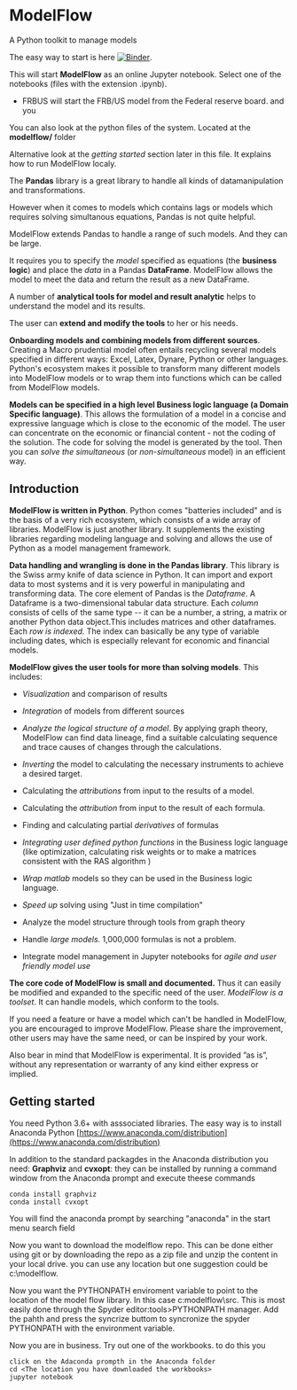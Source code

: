 # ModelFlow
A Python toolkit to manage models

The easy way to start is here [![Binder](https://mybinder.org/badge_logo.svg)](https://mybinder.org/v2/gh/IbHansen/modelflow/master). 

This will start **ModelFlow** as an online Jupyter notebook. Select one of the notebooks (files with the extension .ipynb). 

 - FRBUS  will start the FRB/US model from the Federal reserve board. and you 

You can also look at the python files of the system. Located at the **modelflow/** folder

Alternative look at the *getting started* section later in this file. It explains how to run ModelFlow localy. 

The **Pandas** library is a great library to handle all kinds of datamanipulation and transformations. 

However when it comes to models which contains lags or models which requires solving simultanous equations, Pandas is not quite helpful. 

ModelFlow extends Pandas to handle a range of such models. And they can be large.  

It requires you to specify the *model* specified as equations (the **business logic**) and place the *data* in a Pandas  **DataFrame**.  ModelFlow allows the model to meet the data and return the result as a new DataFrame. 

A number of **analytical tools for model and result analytic** helps to understand the model and its results.

The user can **extend and modify the tools** to her or his needs.

**Onboarding models and combining models from different sources**. Creating a Macro prudential model often entails recycling several models specified in different ways: Excel, Latex, Dynare, Python or other languages. Python's ecosystem makes it possible to transform many different models into ModelFlow models or to wrap them into functions which can be called from ModelFlow models.

**Models can be specified in a high level Business logic language (a Domain Specific language)**. This allows the formulation of a model in a concise and expressive language which is close to the economic of the model. The user can concentrate on the economic or financial content - not the coding of the solution. The code for solving the model is generated by the tool. Then you can *solve the
simultaneous* (or *non-simultaneous* model) in an efficient way. 

## Introduction 

**ModelFlow is written in Python**. Python comes "batteries included" and is
the basis of a very rich ecosystem, which consists of a wide array of
libraries. ModelFlow is just another library. It supplements the existing
libraries regarding modeling language and solving and allows the use of
Python as a model management framework.

**Data handling and wrangling is done in the Pandas library**. This
library is the Swiss army knife of data science in Python. It can import and export data to most systems and it is very powerful in manipulating and transforming data.
The core
element of Pandas is the *Dataframe*. A Dataframe is a two-dimensional
tabular data structure. Each *column* consists of cells of the same type
-- it can be a number, a string, a matrix or another Python data object.This includes matrices and other dataframes. Each *row is indexed.* The index can basically be any type of variable
including dates, which is especially relevant for economic and financial models.

**ModelFlow gives the user tools for more than solving models**. This
includes:

-   *Visualization* and comparison of results

-   *Integration* of models from different sources

-   *Analyze the logical structure of a model*. By applying graph theory, 
    ModelFlow can find data lineage, find a suitable calculating sequence and trace 
    causes of changes through the calculations.

-   *Inverting* the model to calculating the necessary instruments to
    achieve a desired target.

-   Calculating the *attributions* from input to the results of a model.

-   Calculating the *attribution* from input to the result of each
    formula.

-   Finding and calculating partial *derivatives* of formulas

-   *Integrating user defined python functions* in the Business logic
    language (like optimization, calculating risk weights or to make a matrices consistent with the RAS algorithm  )

-   *Wrap matlab* models so they can be used in the Business logic
    language.

-   *Speed up* solving using "Just in time compilation"

-   Analyze the model structure through tools from graph theory

-   Handle *large models.* 1,000,000 formulas is not a problem.

-   Integrate model management in Jupyter notebooks for *agile and user
    friendly model use*


**The core code of ModelFlow is small and
documented.** Thus it can easily be modified and expanded to the specific need of the user. *ModelFlow is a toolset*. It can handle models, which conform to the tools.

If you need a feature or have a model which can't be handled in ModelFlow,
you are encouraged to improve ModelFlow. Please share the
improvement, other users may have the same need, or can be inspired by
your work.

Also bear in mind that ModelFlow is experimental. It is provided ”as is”, without any representation or warranty of any kind either express or implied.   

## Getting started

You need Python 3.6+ with asssociated libraries. The easy way is to install Anaconda Python [https://www.anaconda.com/distribution](https://www.anaconda.com/distribution)

In addition to the standard packagdes in the Anaconda distribution you need: **Graphviz** and **cvxopt**: they can be installed by running a command window from the Anaconda prompt and execute theese commands 
```
conda install graphviz
conda install cvxopt
```
You will find the anaconda prompt by searching "anaconda" in the start menu search field

Now you want to download the modelflow repo. This can be done either using git or by downloading the repo as a zip file and unzip the content in your local drive. you can use any location but one suggestion could be c:\modelflow.

Now you want the PYTHONPATH enviroment variable to point to the location of the model flow library. In this case c:modelflow\src. This is most easily done through the Spyder editor:tools>PYTHONPATH manager. Add the pahth and press the syncrize buttom to syncronize the spyder PYTHONPATH with the environment variable.

Now you are in business. Try out one of the workbooks. to do this you
```
click on the Adaconda prompth in the Anaconda folder
cd <The location you have downloaded the workbooks>
jupyter notebook
```
